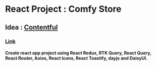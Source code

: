 # React Project : Comfy Store

## Idea : [Contentful](https://www.figma.com/file/XtVr3JRCGWyZESYxd9EhZK/Contentful?node-id=0%3A1&t=SNnU6FgNUQXktIFb-1)

### [Link](https://comfy-store-rizal-project.netlify.app)

#### Create react app project using React Redux, RTK Query, React Query, React Router, Axios, React Icons, React Toastify, dayjs and DaisyUI.
